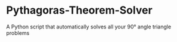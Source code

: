 # Pythagoras-Theorem-Solver
A Python script that automatically solves all your 90° angle triangle problems
